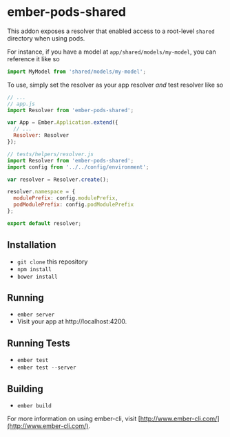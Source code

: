 # ember-pods-shared

This addon exposes a resolver that enabled access to a root-level `shared` directory when using pods.

For instance, if you have a model at `app/shared/models/my-model`, you can reference it like so

```javascript
import MyModel from 'shared/models/my-model';
```

To use, simply set the resolver as your app resolver *and* test resolver like so

```javascript
// ...
// app.js
import Resolver from 'ember-pods-shared';

var App = Ember.Application.extend({
  // ...
  Resolver: Resolver
});

// tests/helpers/resolver.js
import Resolver from 'ember-pods-shared';
import config from '../../config/environment';

var resolver = Resolver.create();

resolver.namespace = {
  modulePrefix: config.modulePrefix,
  podModulePrefix: config.podModulePrefix
};

export default resolver;
```

## Installation

* `git clone` this repository
* `npm install`
* `bower install`

## Running

* `ember server`
* Visit your app at http://localhost:4200.

## Running Tests

* `ember test`
* `ember test --server`

## Building

* `ember build`

For more information on using ember-cli, visit [http://www.ember-cli.com/](http://www.ember-cli.com/).
